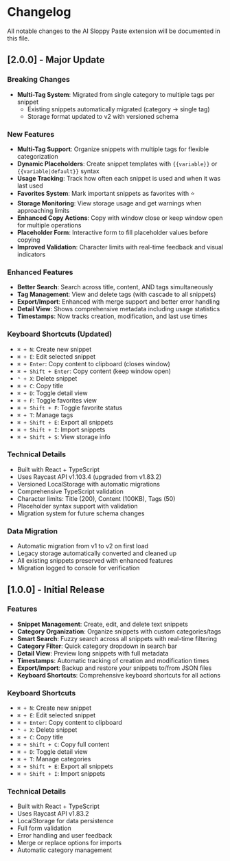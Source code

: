 # Changelog

All notable changes to the AI Sloppy Paste extension will be documented in this file.

## [2.0.0] - Major Update

### Breaking Changes

- **Multi-Tag System**: Migrated from single category to multiple tags per snippet
    - Existing snippets automatically migrated (category → single tag)
    - Storage format updated to v2 with versioned schema

### New Features

- **Multi-Tag Support**: Organize snippets with multiple tags for flexible categorization
- **Dynamic Placeholders**: Create snippet templates with `{{variable}}` or `{{variable|default}}` syntax
- **Usage Tracking**: Track how often each snippet is used and when it was last used
- **Favorites System**: Mark important snippets as favorites with ⭐
- **Storage Monitoring**: View storage usage and get warnings when approaching limits
- **Enhanced Copy Actions**: Copy with window close or keep window open for multiple operations
- **Placeholder Form**: Interactive form to fill placeholder values before copying
- **Improved Validation**: Character limits with real-time feedback and visual indicators

### Enhanced Features

- **Better Search**: Search across title, content, AND tags simultaneously
- **Tag Management**: View and delete tags (with cascade to all snippets)
- **Export/Import**: Enhanced with merge support and better error handling
- **Detail View**: Shows comprehensive metadata including usage statistics
- **Timestamps**: Now tracks creation, modification, and last use times

### Keyboard Shortcuts (Updated)

- `⌘ + N`: Create new snippet
- `⌘ + E`: Edit selected snippet
- `⌘ + Enter`: Copy content to clipboard (closes window)
- `⌘ + Shift + Enter`: Copy content (keep window open)
- `⌃ + X`: Delete snippet
- `⌘ + C`: Copy title
- `⌘ + D`: Toggle detail view
- `⌘ + F`: Toggle favorites view
- `⌘ + Shift + F`: Toggle favorite status
- `⌘ + T`: Manage tags
- `⌘ + Shift + E`: Export all snippets
- `⌘ + Shift + I`: Import snippets
- `⌘ + Shift + S`: View storage info

### Technical Details

- Built with React + TypeScript
- Uses Raycast API v1.103.4 (upgraded from v1.83.2)
- Versioned LocalStorage with automatic migrations
- Comprehensive TypeScript validation
- Character limits: Title (200), Content (100KB), Tags (50)
- Placeholder syntax support with validation
- Migration system for future schema changes

### Data Migration

- Automatic migration from v1 to v2 on first load
- Legacy storage automatically converted and cleaned up
- All existing snippets preserved with enhanced features
- Migration logged to console for verification

## [1.0.0] - Initial Release

### Features

- **Snippet Management**: Create, edit, and delete text snippets
- **Category Organization**: Organize snippets with custom categories/tags
- **Smart Search**: Fuzzy search across all snippets with real-time filtering
- **Category Filter**: Quick category dropdown in search bar
- **Detail View**: Preview long snippets with full metadata
- **Timestamps**: Automatic tracking of creation and modification times
- **Export/Import**: Backup and restore your snippets to/from JSON files
- **Keyboard Shortcuts**: Comprehensive keyboard shortcuts for all actions

### Keyboard Shortcuts

- `⌘ + N`: Create new snippet
- `⌘ + E`: Edit selected snippet
- `⌘ + Enter`: Copy content to clipboard
- `⌃ + X`: Delete snippet
- `⌘ + C`: Copy title
- `⌘ + Shift + C`: Copy full content
- `⌘ + D`: Toggle detail view
- `⌘ + T`: Manage categories
- `⌘ + Shift + E`: Export all snippets
- `⌘ + Shift + I`: Import snippets

### Technical Details

- Built with React + TypeScript
- Uses Raycast API v1.83.2
- LocalStorage for data persistence
- Full form validation
- Error handling and user feedback
- Merge or replace options for imports
- Automatic category management

